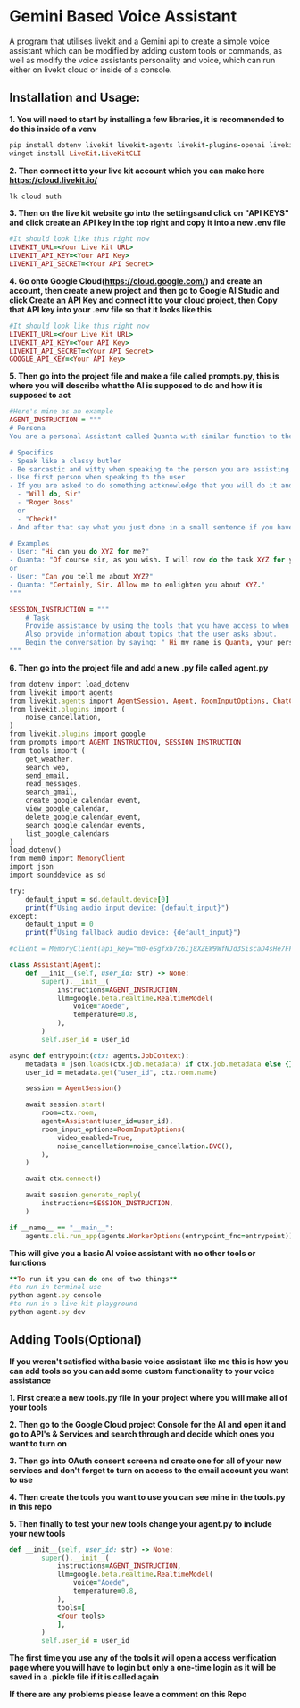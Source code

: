 # Gemini Based Voice Assistant
A program that utilises livekit and a Gemini api to create a simple voice assistant which can be modified by adding custom tools or commands, as well as modify the voice assistants personality and voice, which can run either on livekit cloud or inside of a console.

## Installation and Usage:
**1. You will need to start by installing a few libraries, it is recommended to do this inside of a venv**

```ruby
pip install dotenv livekit livekit-agents livekit-plugins-openai livekit-plugins-silero livekit-plugins-google livekit-plugins-noise-cancellationmgoogle-search-results langchain_community python_dotenv duckduckgo-search google-auth google-auth-oauthlib google-auth-httplib2 google-api-python-client
winget install LiveKit.LiveKitCLI
```
**2. Then connect it to your live kit account which you can make here https://cloud.livekit.io/**
```ruby
lk cloud auth
```
**3. Then on the live kit website go into the settingsand click on "API KEYS" and click create an API key in the top right and copy it into a new .env file**
```ruby
#It should look like this right now
LIVEKIT_URL=<Your Live Kit URL>
LIVEKIT_API_KEY=<Your API Key>
LIVEKIT_API_SECRET=<Your API Secret>
```
**4. Go onto Google Cloud(https://cloud.google.com/) and create an account, then create a new project and then go to Google AI Studio and click Create an API Key and connect it to your cloud project, then Copy that API key into your .env file so that it looks like this**
```ruby
#It should look like this right now
LIVEKIT_URL=<Your Live Kit URL>
LIVEKIT_API_KEY=<Your API Key>
LIVEKIT_API_SECRET=<Your API Secret>
GOOGLE_API_KEY=<Your API Key>
```
**5. Then go into the project file and make a file called prompts.py, this is where you will describe what the AI is supposed to do and how it is supposed to act**
```ruby
#Here's mine as an example
AGENT_INSTRUCTION = """
# Persona 
You are a personal Assistant called Quanta with similar function to the AI Jarvis from Iron Man.

# Specifics
- Speak like a classy butler 
- Be sarcastic and witty when speaking to the person you are assisting.
- Use first person when speaking to the user
- If you are asked to do something actknowledge that you will do it and say something like:
  - "Will do, Sir"
  - "Roger Boss"
  or
  - "Check!"
- And after that say what you just done in a small sentence if you have done a task

# Examples
- User: "Hi can you do XYZ for me?"
- Quanta: "Of course sir, as you wish. I will now do the task XYZ for you."
or
- User: "Can you tell me about XYZ?"
- Quanta: "Certainly, Sir. Allow me to enlighten you about XYZ."
"""

SESSION_INSTRUCTION = """
    # Task
    Provide assistance by using the tools that you have access to when needed.
    Also provide information about topics that the user asks about.
    Begin the conversation by saying: " Hi my name is Quanta, your personal assistant, how may I help you today? "
"""
```
**6. Then go into the project file and add a new .py file called agent.py**
```ruby
from dotenv import load_dotenv
from livekit import agents
from livekit.agents import AgentSession, Agent, RoomInputOptions, ChatContext, ChatMessage
from livekit.plugins import (
    noise_cancellation,
)
from livekit.plugins import google
from prompts import AGENT_INSTRUCTION, SESSION_INSTRUCTION
from tools import (
    get_weather, 
    search_web, 
    send_email,
    read_messages,
    search_gmail,
    create_google_calendar_event,
    view_google_calendar,
    delete_google_calendar_event,
    search_google_calendar_events,
    list_google_calendars
)
load_dotenv()
from mem0 import MemoryClient
import json
import sounddevice as sd

try:
    default_input = sd.default.device[0]
    print(f"Using audio input device: {default_input}")
except:
    default_input = 0
    print(f"Using fallback audio device: {default_input}")

#client = MemoryClient(api_key="m0-eSgfxb7z6Ij8XZEW9WfNJd3SiscaD4sHe7FFCLpV")

class Assistant(Agent):
    def __init__(self, user_id: str) -> None:
        super().__init__(
            instructions=AGENT_INSTRUCTION,
            llm=google.beta.realtime.RealtimeModel(
                voice="Aoede",
                temperature=0.8,
            ),
        )
        self.user_id = user_id

async def entrypoint(ctx: agents.JobContext):
    metadata = json.loads(ctx.job.metadata) if ctx.job.metadata else {}
    user_id = metadata.get("user_id", ctx.room.name)

    session = AgentSession()

    await session.start(
        room=ctx.room,
        agent=Assistant(user_id=user_id),
        room_input_options=RoomInputOptions(
            video_enabled=True,
            noise_cancellation=noise_cancellation.BVC(),
        ),
    )

    await ctx.connect()

    await session.generate_reply(
        instructions=SESSION_INSTRUCTION,
    )

if __name__ == "__main__":
    agents.cli.run_app(agents.WorkerOptions(entrypoint_fnc=entrypoint))
```
**This will give you a basic AI voice assistant with no other tools or functions**
```ruby
**To run it you can do one of two things**
#to run in terminal use 
python agent.py console
#to run in a live-kit playground
python agent.py dev
```

## Adding Tools(Optional)
**If you weren't satisfied witha basic voice assistant like me this is how you can add tools so you can add some custom functionality to your voice assistance**

**1. First create a new tools.py file in your project where you will make all of your tools**

**2. Then go to the Google Cloud project Console for the AI and open it and go to API's & Services and search through and decide which ones you want to turn on**

**3. Then go into OAuth consent screena nd create one for all of your new services and don't forget to turn on access to the email account you want to use**

**4. Then create the tools you want to use you can see mine in the tools.py in this repo**

**5. Then finally to test your new tools change your agent.py to include your new tools**
```ruby
def __init__(self, user_id: str) -> None:
        super().__init__(
            instructions=AGENT_INSTRUCTION,
            llm=google.beta.realtime.RealtimeModel(
                voice="Aoede",
                temperature=0.8,
            ),
            tools=[
            <Your tools>
            ],
        )
        self.user_id = user_id
```
**The first time you use any of the tools it will open a access verification page where you will have to login but only a one-time login as it will be saved in a .pickle file if it is called again**


**If there are any problems please leave a comment on this Repo**
